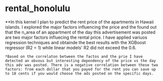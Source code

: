 # rental_honolulu


**In this kernel I plan to predict the rent price of the apartments in Hawaii islands. I explored the major factors influencing the price and the found out that the n_area of an appartment of the day this advertisement was posted are two major factors influecing the rental price. I have applied variuos regression techniques and obtainde the best results with the XGBoost regressor (R2 = 1) while linear models' R2 did not exceed the 0.6.

	*Based on the correlaton between the factos and the prie I have detected an obvous but interesting dependency of the price vs the day this adv was posted. There is a negative correlation between these two factors: from each dollar that you payed for the rent you can save up to 18 cents if you would choose the ads posted on the specific days.
